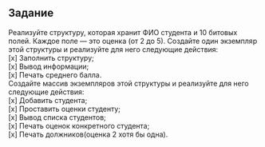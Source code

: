﻿## Задание 
Реализуйте структуру, которая хранит ФИО
студента и 10 битовых полей. Каждое поле — это оценка
(от 2 до 5).
Создайте один экземпляр этой структуры и реализуйте
для него следующие действия:  
[x] Заполнить структуру;  
[x] Вывод информации;  
[x] Печать среднего балла.  
Создайте массив экземпляров этой структуры и реализуйте для него следующие действия:  
[x] Добавить студента;  
[x] Проставить оценки студенту;  
[x] Вывод списка студентов;  
[x] Печать оценок конкретного студента;  
[x] Печать должников(оценка 2 хотя бы одна).  
